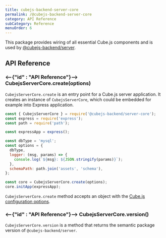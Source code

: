 ```yaml
---
title: cubejs-backend-server-core
permalink: /@cubejs-backend-server-core
category: API Reference
subCategory: Reference
menuOrder: 6
---
```


This package provides wiring of all essential Cube.js components and is used by
[@cubejs-backend/server](@cubejs-backend-server).

## API Reference

### <--{"id" : "API Reference"}--> CubejsServerCore.create(options)

`CubejsServerCore.create` is an entry point for a Cube.js server application. It
creates an instance of `CubejsServerCore`, which could be embedded for example
into Express application.

```javascript
const { CubejsServerCore } = require('@cubejs-backend/server-core');
const express = require('express');
const path = require('path');

const expressApp = express();

const dbType = 'mysql';
const options = {
  dbType,
  logger: (msg, params) => {
    console.log(`${msg}: ${JSON.stringify(params)}`);
  },
  schemaPath: path.join('assets', 'schema'),
};

const core = CubejsServerCore.create(options);
core.initApp(expressApp);
```

`CubejsServerCore.create` method accepts an object with the
[Cube.js configuration options](/config).

### <--{"id" : "API Reference"}--> CubejsServerCore.version()

`CubejsServerCore.version` is a method that returns the semantic package version
of `@cubejs-backend/server`.
